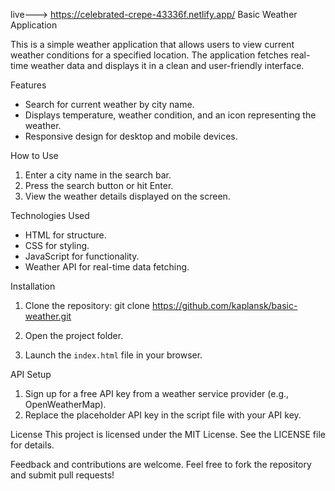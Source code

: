 live--->  https://celebrated-crepe-43336f.netlify.app/
Basic Weather Application

This is a simple weather application that allows users to view current weather conditions for a specified location. The application fetches real-time weather data and displays it in a clean and user-friendly interface.

Features
- Search for current weather by city name.
- Displays temperature, weather condition, and an icon representing the weather.
- Responsive design for desktop and mobile devices.

How to Use
1. Enter a city name in the search bar.
2. Press the search button or hit Enter.
3. View the weather details displayed on the screen.

Technologies Used
- HTML for structure.
- CSS for styling.
- JavaScript for functionality.
- Weather API for real-time data fetching.

Installation
1. Clone the repository:
   git clone https://github.com/kaplansk/basic-weather.git

2. Open the project folder.
3. Launch the `index.html` file in your browser.

API Setup
1. Sign up for a free API key from a weather service provider (e.g., OpenWeatherMap).
2. Replace the placeholder API key in the script file with your API key.

License
This project is licensed under the MIT License. See the LICENSE file for details.


Feedback and contributions are welcome. Feel free to fork the repository and submit pull requests!
